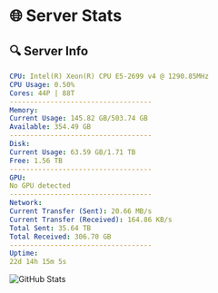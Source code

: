 # 🌐 Server Stats
## 🔍 Server Info
```yaml
CPU: Intel(R) Xeon(R) CPU E5-2699 v4 @ 1290.85MHz
CPU Usage: 0.50%
Cores: 44P | 88T
-----------------------------------
Memory:
Current Usage: 145.82 GB/503.74 GB
Available: 354.49 GB
-----------------------------------
Disk:
Current Usage: 63.59 GB/1.71 TB
Free: 1.56 TB
-----------------------------------
GPU:
No GPU detected
-----------------------------------
Network:
Current Transfer (Sent): 20.66 MB/s
Current Transfer (Received): 164.86 KB/s
Total Sent: 35.64 TB
Total Received: 306.70 GB
-----------------------------------
Uptime:
22d 14h 15m 5s
```
![GitHub Stats](https://img.shields.io/badge/Updated-2025-03-30_11:37:54-blue)